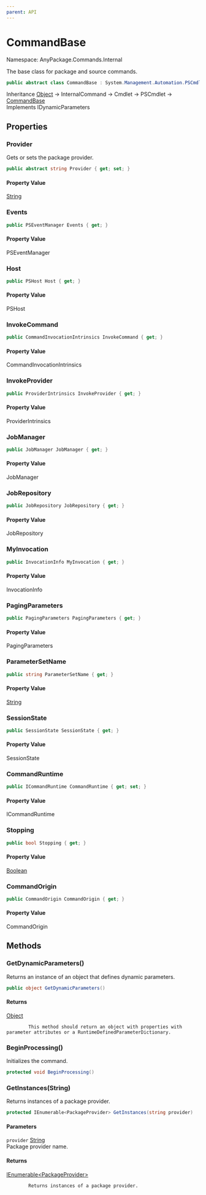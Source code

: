 ```yaml
---
parent: API
---
```


# CommandBase

Namespace: AnyPackage.Commands.Internal

The base class for package and source commands.

```csharp
public abstract class CommandBase : System.Management.Automation.PSCmdlet, System.Management.Automation.IDynamicParameters
```

Inheritance [Object](https://docs.microsoft.com/en-us/dotnet/api/system.object) → InternalCommand → Cmdlet → PSCmdlet → [CommandBase](./anypackage.commands.internal.commandbase.md)<br>
Implements IDynamicParameters

## Properties

### **Provider**

Gets or sets the package provider.

```csharp
public abstract string Provider { get; set; }
```

#### Property Value

[String](https://docs.microsoft.com/en-us/dotnet/api/system.string)<br>

### **Events**

```csharp
public PSEventManager Events { get; }
```

#### Property Value

PSEventManager<br>

### **Host**

```csharp
public PSHost Host { get; }
```

#### Property Value

PSHost<br>

### **InvokeCommand**

```csharp
public CommandInvocationIntrinsics InvokeCommand { get; }
```

#### Property Value

CommandInvocationIntrinsics<br>

### **InvokeProvider**

```csharp
public ProviderIntrinsics InvokeProvider { get; }
```

#### Property Value

ProviderIntrinsics<br>

### **JobManager**

```csharp
public JobManager JobManager { get; }
```

#### Property Value

JobManager<br>

### **JobRepository**

```csharp
public JobRepository JobRepository { get; }
```

#### Property Value

JobRepository<br>

### **MyInvocation**

```csharp
public InvocationInfo MyInvocation { get; }
```

#### Property Value

InvocationInfo<br>

### **PagingParameters**

```csharp
public PagingParameters PagingParameters { get; }
```

#### Property Value

PagingParameters<br>

### **ParameterSetName**

```csharp
public string ParameterSetName { get; }
```

#### Property Value

[String](https://docs.microsoft.com/en-us/dotnet/api/system.string)<br>

### **SessionState**

```csharp
public SessionState SessionState { get; }
```

#### Property Value

SessionState<br>

### **CommandRuntime**

```csharp
public ICommandRuntime CommandRuntime { get; set; }
```

#### Property Value

ICommandRuntime<br>

### **Stopping**

```csharp
public bool Stopping { get; }
```

#### Property Value

[Boolean](https://docs.microsoft.com/en-us/dotnet/api/system.boolean)<br>

### **CommandOrigin**

```csharp
public CommandOrigin CommandOrigin { get; }
```

#### Property Value

CommandOrigin<br>

## Methods

### **GetDynamicParameters()**

Returns an instance of an object that defines dynamic parameters.

```csharp
public object GetDynamicParameters()
```

#### Returns

[Object](https://docs.microsoft.com/en-us/dotnet/api/system.object)<br>

            This method should return an object with properties with parameter attributes or a RuntimeDefinedParameterDictionary.

### **BeginProcessing()**

Initializes the command.

```csharp
protected void BeginProcessing()
```

### **GetInstances(String)**

Returns instances of a package provider.

```csharp
protected IEnumerable<PackageProvider> GetInstances(string provider)
```

#### Parameters

`provider` [String](https://docs.microsoft.com/en-us/dotnet/api/system.string)<br>
Package provider name.

#### Returns

[IEnumerable&lt;PackageProvider&gt;](https://docs.microsoft.com/en-us/dotnet/api/system.collections.generic.ienumerable-1)<br>

            Returns instances of a package provider.
